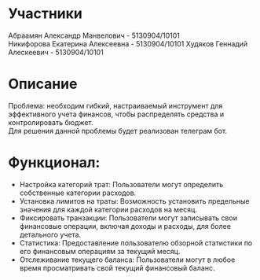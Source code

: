 # Участники
Абраамян Александр Манвелович - 5130904/10101  
Никифорова Екатерина Алексеевна - 5130904/10101
Худяков Геннадий Алескеевич - 5130904/10101

# Описание  
Проблема: необходим гибкий, настраиваемый инструмент для эффективного учета финансов, чтобы распределять средства и контролировать бюджет.  
Для решения данной проблемы будет реализован телеграм бот.  

# Функционал: 
- Настройка категорий трат: Пользователи могут определить собственные категории расходов.  
- Установка лимитов на траты: Возможность установить предельные значения для каждой категории расходов на месяц.  
- Фиксировать транзакции: Пользователи могут записывать свои финансовые операции, включая доходы и расходы, для более детального учета.  
- Статистика: Предоставление пользователю обзорной статистики по его финансовым операциям за текущий месяц.  
- Отслеживание текущего баланса: Пользователи могут в любое время просматривать свой текущий финансовый баланс.  
